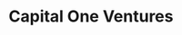 ---
layout: firm_page
title: "Capital One Ventures"
id: "growthventures.capitalone.com"
permalink: "/capitaloneventuresgrowthventures.capitalone.com/"
website: "https://growthventures.capitalone.com"
offices: "New York (United States), San Francisco (United States)"
investment_stages: "Seed, Series A, Series B"
portfolio_companies: "Melio, Hopper, Snowflake, Inspirato, OfferFit, Outlier, DoubleVerify, MoneyLion, Cylance, Riskified, Phillips Edison & Company, Chain"
portfolio_link: "https://growthventures.capitalone.com/portfolio"
investment_markets: "Data, Technology, Financial Services, B2B, Big Data, Cloud Infrastructure, Enterprise, FinTech"
founded_year: "2014"
description: "Capital One Ventures is a strategic investor harnessing the potential of startups to accelerate innovation. They invest in pioneering companies transforming the future of data, technology, and financial services, often with avenues for commercial engagement with Capital One."
linkedin: "https://www.linkedin.com/company/capital-one"
twitter: "http://twitter.com/CapitalOne"
instagram: ""
team_page: "https://growthventures.capitalone.com/team"
investor_type: "Corporate VC"
crunchbase: "https://www.crunchbase.com/organization/capital-one-ventures"
pitchbook: "https://pitchbook.com/profiles/investor/119684-44"

# SEO Optimization
meta_title: "Capital One Ventures - VC Firm - projectstartups.com"
meta_description: "Capital One Ventures, Capital One Ventures is a strategic investor harnessing the potential of startups to accelerate innovation. They invest in pioneering companies transf..."
meta_keywords: "Capital One Ventures, Data, Technology, Financial Services, B2B, Big Data, Cloud Infrastructure, Enterprise, FinTech, VC firm, venture capital, startup investor, projectstartups.com"
canonical_url: "https://vc.projectstartups.com/capitaloneventuresgrowthventures.capitalone.com/"
---